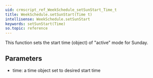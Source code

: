 ```yaml
---
uid: crmscript_ref_WeekSchedule_setSunStart_Time_t
title: WeekSchedule.setSunStart(Time t)
intellisense: WeekSchedule.setSunStart
keywords: setSunStart(Time)
so.topic: reference
---
```



This function sets the start time (object) of "active" mode for Sunday.




## Parameters


 - time: a time object set to desired start time


